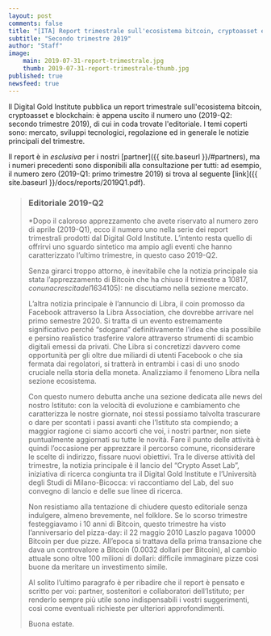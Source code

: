 ```yaml
---
layout: post
comments: false
title: "[ITA] Report trimestrale sull'ecosistema bitcoin, cryptoasset e blockchain"
subtitle: "Secondo trimestre 2019"
author: "Staff"
image: 
    main: 2019-07-31-report-trimestrale.jpg
    thumb: 2019-07-31-report-trimestrale-thumb.jpg
published: true
newsfeed: true
---
```


Il Digital Gold Institute pubblica un report trimestrale sull'ecosistema bitcoin, cryptoasset e blockchain: è appena uscito il numero uno (2019-Q2: secondo trimestre 2019), di cui in coda trovate l'editoriale. I temi coperti sono: mercato, sviluppi tecnologici, regolazione ed in generale le notizie principali del trimestre.

Il report è in *esclusiva* per i nostri [partner]({{ site.baseurl }}/#partners), ma i numeri precedenti sono disponibili alla consultazione per tutti: ad esempio, il numero zero (2019-Q1: primo trimestre 2019) si trova al seguente [link]({{ site.baseurl }}/docs/reports/2019Q1.pdf).

> ### Editoriale 2019-Q2
>
>*Dopo il caloroso apprezzamento che avete riservato al numero zero di aprile (2019-Q1), ecco il numero uno nella serie dei report trimestrali prodotti dal Digital Gold Institute. L’intento resta quello di offrirvi uno sguardo sintetico ma ampio agli eventi che hanno caratterizzato l’ultimo trimestre, in questo caso 2019-Q2.
>
>Senza girarci troppo attorno, è inevitabile che la notizia principale sia stata l’apprezzamento di Bitcoin che ha chiuso il trimestre a $10817, con una crescita del 163% rispetto al prezzo di riferimento del 31 marzo ($4105): ne discutiamo nella sezione mercato.
>
>L’altra notizia principale è l’annuncio di Libra, il coin promosso da Facebook attraverso la Libra Association, che dovrebbe arrivare nel primo semestre 2020. Si tratta di un evento estremamente significativo perché “sdogana” definitivamente l’idea che sia possibile e persino realistico trasferire valore attraverso strumenti di scambio digitali emessi da privati. Che Libra si concretizzi davvero come opportunità per gli oltre due miliardi di utenti Facebook o che sia fermata dai regolatori, si tratterà in entrambi i casi di uno snodo cruciale nella storia della moneta. Analizziamo il fenomeno Libra nella sezione ecosistema.
>
>Con questo numero debutta anche una sezione dedicata alle news del nostro Istituto: con la velocità di evoluzione e cambiamento che caratterizza le nostre giornate, noi stessi possiamo talvolta trascurare o dare per scontati i passi avanti che l’Istituto sta compiendo; a maggior ragione ci siamo accorti che voi, i nostri partner, non siete puntualmente aggiornati su tutte le novità. Fare il punto delle attività è quindi l’occasione per apprezzare il percorso comune, riconsiderare le scelte di indirizzo, fissare nuovi obiettivi. Tra le diverse attività del trimestre, la notizia principale è il lancio del “Crypto Asset Lab”, iniziativa di ricerca congiunta tra il Digital Gold Institute e l’Università degli Studi di Milano-Bicocca: vi raccontiamo del Lab, del suo convegno di lancio e delle sue linee di ricerca.
>
>Non resistiamo alla tentazione di chiudere questo editoriale senza indulgere, almeno brevemente, nel folklore. Se lo scorso trimestre festeggiavamo i 10 anni di Bitcoin, questo trimestre ha visto l’anniversario del pizza-day: il 22 maggio 2010 Laszlo pagava 10000 Bitcoin per due pizze. All’epoca si trattava della prima transazione che dava un controvalore a Bitcoin (0.0032 dollari per Bitcoin), al cambio attuale sono oltre 100 milioni di dollari: difficile immaginare pizze così buone da meritare un investimento simile.
>
>Al solito l’ultimo paragrafo è per ribadire che il report è pensato e scritto per voi: partner, sostenitori e collaboratori dell’Istituto; per renderlo sempre più utile sono indispensabili i vostri suggerimenti, così come eventuali richieste per ulteriori approfondimenti.
>
>Buona estate.
